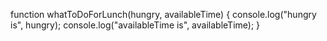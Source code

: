 function whatToDoForLunch(hungry, availableTime) {
  console.log("hungry is", hungry);
  console.log("availableTime is", availableTime);
}
